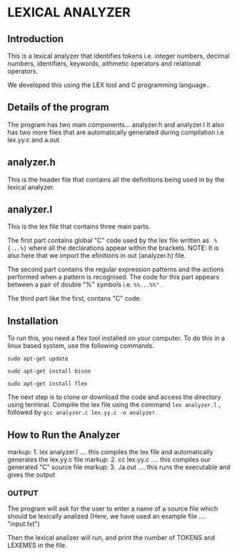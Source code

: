 # LEXICAL ANALYZER

## Introduction

This is a lexical analyzer that identifies tokens i.e. integer numbers, decimal numbers, identifiers, keywords, aithmetic operators and relational operators. 

We developed this using the LEX tool and C programming language..

## Details of the program

The program has two main components... analyzer.h and analyzer.l
It also has two more files that are automatically generated during compilation i.e lex.yy.c and a.out

## analyzer.h

This is the header file that contains all the definitions being used in by the lexical analyzer. 

## analyzer.l

This is the lex file that contains three main parts.

The first part contains global "C" code used by the lex file written as ``` %{...%}``` where all the declarations appear within the brackets. NOTE: It is also here that we import the efinitions in out (analyzer.h) file.

The second part contains the regular expression patterns and the actions performed when a pattern is recognised. The code for this part appears between a pair of double "%" symbols i.e. ```%%...%%"``` .

The third part like the first, contans "C" code.

## Installation

To run this, you need a flex tool installed on your computer. To do this in a linux based system, use the following commands.

```sudo apt-get update```

```sudo apt-get install bison```

```sudo apt-get install flex```

The next step is to clone or download the code and access the directory using terminal. Compiile the lex file using the command ```lex analyzer.l``` , followed by ```gcc analyzer.c lex.yy.c -o analyzer```.

## How to Run the Analyzer

markup: 1. lex analyzer.l .... this compiles the lex file and automatically generates the lex.yy.c file
markup: 2. cc lex.yy.c .... this compiles our generated "C" source file
markup: 3. ./a.out .... this runs the executable and gives the output 

### OUTPUT
The program will ask for the user to enter a name of a source file which should be lexically analized
(Here, we have used an example file .... "input.txt")

Then the lexical analizer will run, and print the number of TOKENS and LEXEMES in the file.

